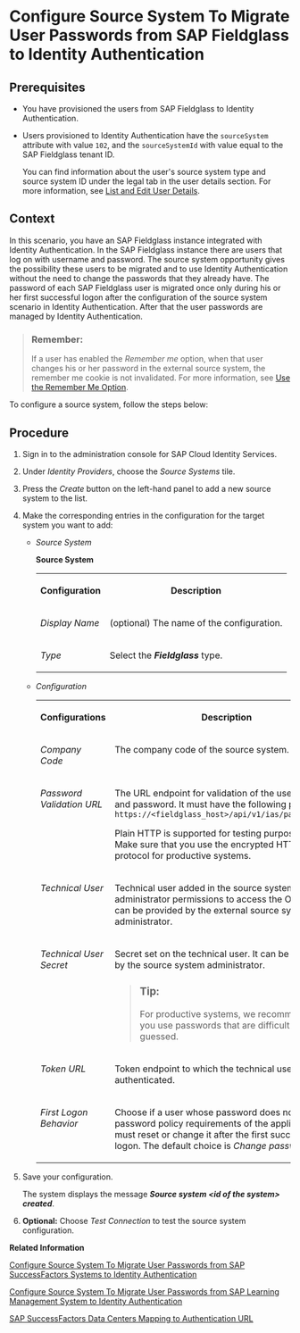 <!-- loiob0c7ec883b384eecb833776503e53509 -->

# Configure Source System To Migrate User Passwords from SAP Fieldglass to Identity Authentication



<a name="loiob0c7ec883b384eecb833776503e53509__prereq_ibr_d4t_lgb"/>

## Prerequisites

-   You have provisioned the users from SAP Fieldglass to Identity Authentication.
-   Users provisioned to Identity Authentication have the `sourceSystem` attribute with value `102`, and the `sourceSystemId` with value equal to the SAP Fieldglass tenant ID.

    You can find information about the user's source system type and source system ID under the legal tab in the user details section. For more information, see [List and Edit User Details](list-and-edit-user-details-045cb01.md).




## Context

In this scenario, you have an SAP Fieldglass instance integrated with Identity Authentication. In the SAP Fieldglass instance there are users that log on with username and password. The source system opportunity gives the possibility these users to be migrated and to use Identity Authentication without the need to change the passwords that they already have. The password of each SAP Fieldglass user is migrated once only during his or her first successful logon after the configuration of the source system scenario in Identity Authentication. After that the user passwords are managed by Identity Authentication.

> ### Remember:  
> If a user has enabled the *Remember me* option, when that user changes his or her password in the external source system, the remember me cookie is not invalidated. For more information, see [Use the Remember Me Option](../User-Guide/use-the-remember-me-option-bc7c6c6.md).

To configure a source system, follow the steps below:



## Procedure

1.  Sign in to the administration console for SAP Cloud Identity Services.

2.  Under *Identity Providers*, choose the *Source Systems* tile.

3.  Press the *Create* button on the left-hand panel to add a new source system to the list.

4.  Make the corresponding entries in the configuration for the target system you want to add:

    -   *Source System*

        **Source System**


        <table>
        <tr>
        <th valign="top">

        Configuration


        
        </th>
        <th valign="top">

        Description


        
        </th>
        </tr>
        <tr>
        <td valign="top">

        *Display Name*


        
        </td>
        <td valign="top">

        \(optional\) The name of the configuration.


        
        </td>
        </tr>
        <tr>
        <td valign="top">

        *Type*


        
        </td>
        <td valign="top">

        Select the ***Fieldglass*** type.


        
        </td>
        </tr>
        </table>
        

    -   *Configuration*


        <table>
        <tr>
        <th valign="top">

        Configurations


        
        </th>
        <th valign="top">

        Description


        
        </th>
        </tr>
        <tr>
        <td valign="top">

        *Company Code*


        
        </td>
        <td valign="top">

        The company code of the source system.


        
        </td>
        </tr>
        <tr>
        <td valign="top">

        *Password Validation URL*


        
        </td>
        <td valign="top">

        The URL endpoint for validation of the users name and password. It must have the following pattern: `https://<fieldglass_host>/api/v1/ias/passwordsync`

        Plain HTTP is supported for testing purposes only. Make sure that you use the encrypted HTTPS protocol for productive systems.


        
        </td>
        </tr>
        <tr>
        <td valign="top">

        *Technical User*


        
        </td>
        <td valign="top">

        Technical user added in the source system that has administrator permissions to access the OData API. It can be provided by the external source system administrator.


        
        </td>
        </tr>
        <tr>
        <td valign="top">

        *Technical User Secret*


        
        </td>
        <td valign="top">

        Secret set on the technical user. It can be provided by the source system administrator.

        > ### Tip:  
        > For productive systems, we recommend that you use passwords that are difficult to be guessed.


        
        </td>
        </tr>
        <tr>
        <td valign="top">

        *Token URL*


        
        </td>
        <td valign="top">

        Token endpoint to which the technical user is authenticated.


        
        </td>
        </tr>
        <tr>
        <td valign="top">

        *First Logon Behavior*


        
        </td>
        <td valign="top">

        Choose if a user whose password does not meet the password policy requirements of the application must reset or change it after the first successful logon. The default choice is *Change password*.


        
        </td>
        </tr>
        </table>
        

5.  Save your configuration.

    The system displays the message ***Source system <id of the system\> created***.

6.  **Optional:** Choose *Test Connection* to test the source system configuration.


**Related Information**  


[Configure Source System To Migrate User Passwords from SAP SuccessFactors Systems to Identity Authentication](configure-source-system-to-migrate-user-passwords-from-sap-successfactors-systems-to-iden-671d2e6.md)

[Configure Source System To Migrate User Passwords from SAP Learning Management System to Identity Authentication](configure-source-system-to-migrate-user-passwords-from-sap-learning-management-system-to-0d85eb7.md)

[SAP SuccessFactors Data Centers Mapping to Authentication URL](sap-successfactors-data-centers-mapping-to-authentication-url-f38bb6b.md)

